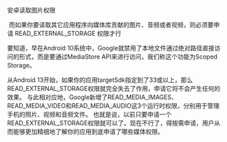 安卓读取图片权限


 而如果你要读取其它应用程序向媒体库贡献的图片、音频或者视频，则必须要申请 READ_EXTERNAL_STORAGE 权限才行



要知道，早在Android 10系统中，Google就禁用了本地文件通过绝对路径直接访问的形式，而是要通过MediaStore API来进行访问，我们称这个功能为Scoped Storage。



从Android 13开始，如果你的应用targetSdk指定到了33或以上，那么READ_EXTERNAL_STORAGE权限就完全失去了作用，申请它将不会产生任何的效果。
与此相对应地，Google新增了READ_MEDIA_IMAGES、READ_MEDIA_VIDEO和READ_MEDIA_AUDIO这3个运行时权限，分别用于管理手机的照片、视频和音频文件。
也就是说，以前只要申请一个READ_EXTERNAL_STORAGE权限就可以了。现在不行了，得按需申请，用户从而能够更加精细地了解你的应用到底申请了哪些媒体权限。

